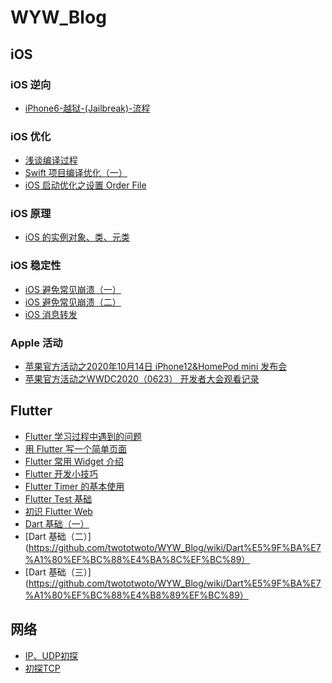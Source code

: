 # WYW_Blog

## iOS

### iOS 逆向
- [iPhone6-越狱-(Jailbreak)-流程](https://github.com/twototwoto/WYW_Blog/wiki/iPhone6-越狱-(Jailbreak)-流程)

### iOS 优化
- [浅谈编译过程](https://github.com/twototwoto/WYW_Blog/wiki/浅谈编译过程)
- [Swift 项目编译优化（一）](https://github.com/twototwoto/WYW_Blog/wiki/Swift-项目编译优化（一）)
- [iOS 启动优化之设置 Order File](https://github.com/twototwoto/WYW_Blog/wiki/iOS-启动优化之设置-Order-File)

### iOS 原理
- [iOS 的实例对象、类、元类](https://github.com/twototwoto/WYW_Blog/wiki/iOS-的实例对象、类、元类)

### iOS 稳定性
- [iOS 避免常见崩溃（一）](https://github.com/twototwoto/WYW_Blog/wiki/iOS-%E9%81%BF%E5%85%8D%E5%B8%B8%E8%A7%81%E5%B4%A9%E6%BA%83%EF%BC%88%E4%B8%80%EF%BC%89)
- [iOS 避免常见崩溃（二）](https://github.com/twototwoto/WYW_Blog/wiki/iOS-%E9%81%BF%E5%85%8D%E5%B8%B8%E8%A7%81%E5%B4%A9%E6%BA%83%EF%BC%88%E4%BA%8C%EF%BC%89)
- [iOS 消息转发](https://github.com/twototwoto/WYW_Blog/wiki/iOS-%E6%B6%88%E6%81%AF%E8%BD%AC%E5%8F%91)


### Apple 活动
- [苹果官方活动之2020年10月14日 iPhone12&HomePod mini 发布会](https://github.com/twototwoto/WYW_Blog/wiki/苹果官方活动之2020年10月14日-iPhone12&HomePod-mini-发布会)
- [苹果官方活动之WWDC2020（0623） 开发者大会观看记录](https://github.com/twototwoto/WYW_Blog/wiki/苹果官方活动之WWDC2020（0623）-开发者大会观看记录)

## Flutter 
- [Flutter 学习过程中遇到的问题](https://github.com/twototwoto/WYW_Blog/blob/master/Flutter/Flutter%20开发过程中遇到的问题.md)
- [用 Flutter 写一个简单页面](https://github.com/twototwoto/WYW_Blog/wiki/%E7%94%A8Flutter-%E5%86%99%E4%B8%80%E4%B8%AA%E7%AE%80%E5%8D%95%E9%A1%B5%E9%9D%A2)
- [Flutter 常用 Widget 介绍](https://github.com/twototwoto/WYW_Blog/wiki/Flutter-常用-Widget-介绍)
- [Flutter 开发小技巧](https://github.com/twototwoto/WYW_Blog/wiki/Flutter-%E5%BC%80%E5%8F%91%E5%B0%8F%E6%8A%80%E5%B7%A7)
- [Flutter Timer 的基本使用](https://github.com/twototwoto/WYW_Blog/wiki/Flutter-Timer-的基本使用)
- [Flutter Test 基础](https://github.com/twototwoto/WYW_Blog/wiki/Flutter-Test-%E5%9F%BA%E7%A1%80)
- [初识 Flutter Web](https://github.com/twototwoto/WYW_Blog/wiki/%E5%88%9D%E8%AF%86Flutter-web)
- [Dart 基础（一）](https://github.com/twototwoto/WYW_Blog/wiki/Dart%E5%9F%BA%E7%A1%80%EF%BC%88%E4%B8%80%EF%BC%89)
- [Dart 基础（二）](https://github.com/twototwoto/WYW_Blog/wiki/Dart%E5%9F%BA%E7%A1%80%EF%BC%88%E4%BA%8C%EF%BC%89）
- [Dart 基础（三）](https://github.com/twototwoto/WYW_Blog/wiki/Dart%E5%9F%BA%E7%A1%80%EF%BC%88%E4%B8%89%EF%BC%89）


## 网络
- [IP、UDP初探](https://github.com/twototwoto/WYW_Blog/wiki/IP%E3%80%81UDP%E5%88%9D%E6%8E%A2)
- [初探TCP](https://github.com/twototwoto/WYW_Blog/wiki/%E5%88%9D%E6%8E%A2TCP)

